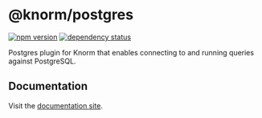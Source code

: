 # @knorm/postgres

[![npm version](https://badge.fury.io/js/%40knorm%2Fpostgres.svg)](https://badge.fury.io/js/%40knorm%2Fpostgres)
[![dependency status](https://david-dm.org/knorm/postgres.svg)](https://david-dm.org/knorm/postgres)

Postgres plugin for Knorm that enables connecting to and running queries against PostgreSQL.

## Documentation

Visit the [documentation site](https://knorm.netlify.app).
